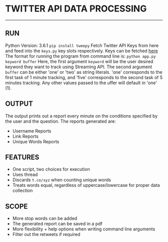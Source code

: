 # TWITTER API DATA PROCESSING
---

## RUN
Python Version: 3.6.1
`pip install tweepy`
Fetch Twitter API Keys from here and feed into the `keys.py` key slots respectively. Keys can be fetched [here](//www.developers.twitter.com)
The format for running the program from command line is:
`python app.py keyword buffer`
Here, the first argument `keyword` will be the user desired keyword they want to track using Streaming API. The second argument `buffer` can be either 'one' or 'two' as string literals. 'one' corresponds to the first task of 1 minute tracking, and 'five' corresponds to the second task of 5 minutes tracking. Any other values passed to the uffer will default in 'one' (1).

## OUTPUT
The output prints out a report every minute on the conditions specified by the user and the question. The reports generated are:
- Username Reports
- Link Reports
- Unique Words Reports

## FEATURES
- One script, two choices for execution
- Uses thread
- Discards `t.co/xyz` when counting unique words
- Treats words equal, regardless of uppercase/lowercase for proper data collection
 
 ## SCOPE
 - More stop words can be added
 - The generated report can be saved in a pdf
 - More flexibility + help options when writing command line arguments
 - Filter out the retweets if required